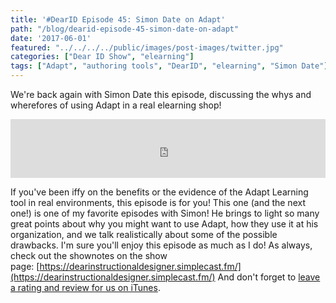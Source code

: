 ```yaml
---
title: '#DearID Episode 45: Simon Date on Adapt'
path: "/blog/dearid-episode-45-simon-date-on-adapt"
date: '2017-06-01'
featured: "../../../../public/images/post-images/twitter.jpg"
categories: ["Dear ID Show", "elearning"]
tags: ["Adapt", "authoring tools", "DearID", "elearning", "Simon Date"]
---
```


We're back again with Simon Date this episode, discussing the whys and wherefores of using Adapt in a real elearning shop!

<iframe src="https://simplecast.com/e/69688?style=medium-light" width="100%" height="94px" frameborder="0" scrolling="no" seamless=""></iframe>

If you've been iffy on the benefits or the evidence of the Adapt Learning tool in real environments, this episode is for you! This one (and the next one!) is one of my favorite episodes with Simon! He brings to light so many great points about why you might want to use Adapt, how they use it at his organization, and we talk realistically about some of the possible drawbacks. I'm sure you'll enjoy this episode as much as I do! As always, check out the shownotes on the show page: [https://dearinstructionaldesigner.simplecast.fm/](https://dearinstructionaldesigner.simplecast.fm/) And don't forget to [leave a rating and review for us on iTunes](itms://itunes.apple.com/us/podcast/dear-instructional-designer/id1111995456?mt=2).
